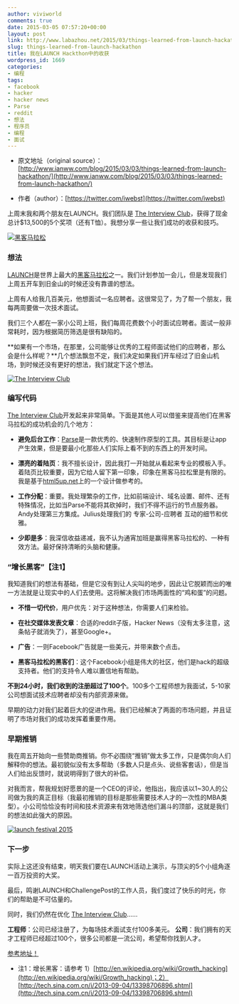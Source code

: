 ```yaml
---
author: viviworld
comments: true
date: 2015-03-05 07:57:20+00:00
layout: post
link: http://www.labazhou.net/2015/03/things-learned-from-launch-hackathon/
slug: things-learned-from-launch-hackathon
title: 我在LAUNCH Hackthon中的收获
wordpress_id: 1669
categories:
- 编程
tags:
- facebook
- hacker
- hacker news
- Parse
- reddit
- 想法
- 程序员
- 编程
- 面试
---
```



	
  * 原文地址（original source）：[http://www.ianww.com/blog/2015/03/03/things-learned-from-launch-hackathon/](http://www.ianww.com/blog/2015/03/03/things-learned-from-launch-hackathon/)

	
  * 作者（author）：[https://twitter.com/iwebst](https://twitter.com/iwebst)


上周末我和两个朋友在LAUNCH。我们团队是 [The Interview Club](http://gointerview.club/)，获得了现金总计$13,500的5个奖项（还有T恤）。我想分享一些让我们成功的收获和技巧。

[![黑客马拉松](http://www.labazhou.net/wp-content/uploads/2015/03/launch-hackthon.jpg)](http://www.labazhou.net/wp-content/uploads/2015/03/launch-hackthon.jpg)


### 想法


[LAUNCH](http://launchhackathon.com/)是世界上最大的[黑客马拉松](http://www.labazhou.net/2013/12/how-to-increase-self-discipline-as-a-self-employed-person/)之一。我们计划参加一会儿，但是发现我们上周五开车到旧金山的时候还没有靠谱的想法。

上周有人给我几百美元，他想面试一名应聘者。这很常见了，为了帮一个朋友，我每两周要做一次技术面试。

我们三个人都在一家小公司上班，我们每周花费数个小时面试应聘者。面试一般非常耗时，因为根据简历筛选是很有缺陷的。

**如果有一个市场，在那里，公司能够让优秀的工程师面试他们的应聘者，那么会是什么样呢？**几个想法飘忽不定，我们决定如果我们开车经过了旧金山机场，到时候还没有更好的想法，我们就定下这个想法。

[![The Interview Club](http://www.labazhou.net/wp-content/uploads/2015/03/the-interview-club.png)](http://www.labazhou.net/wp-content/uploads/2015/03/the-interview-club.png)


### 编写代码


[The Interview Club](http://gointerview.club/)开发起来非常简单。下面是其他人可以借鉴来提高他们在黑客马拉松的成功机会的几个地方：



	
  * **避免后台工作**：[Parse](http://parse.com/)是一款优秀的、快速制作原型的工具。其目标是让app产生效果，但是要最小化那些人们实际上看不到的东西上的开发时间。

	
  * **漂亮的着陆页**：我不擅长设计，因此我打一开始就从看起来专业的模板入手。着陆页比较重要，因为它给人留下第一印象，印象在黑客马拉松里是有限的。我是基于[html5up.net](http://html5up.net/)上的一个设计做参考的。

	
  * **工作分配**：重要。我处理繁杂的工作，比如前端设计、域名设置、邮件、还有特殊情况，比如当Parse不能将其砍掉时，我们不得不运行的节点服务器。Andy处理第三方集成。Julius处理我们的 专家-公司-应聘者 互动的细节和优雅。

	
  * **少即是多**：我深信收益递减，我不认为通宵加班是赢得黑客马拉松的、一种有效方法。最好保持清晰的头脑和健康。




### “增长黑客”【注1】


我知道我们的想法有基础，但是它没有到让人尖叫的地步，因此让它脱颖而出的唯一方法就是让现实中的人们去使用。这将解决我们市场两面性的“鸡和蛋”的问题。



	
  * **不惜一切代价**，用户优先：对于这种想法，你需要人们来检验。

	
  * **在社交媒体发表文章**：合适的reddit子版，Hacker News（没有太多注意，这条帖子就消失了），甚至Google+。

	
  * **广告**：一则Facebook广告就是一些美元，并带来数个点击。

	
  * **黑客马拉松的黑客们**：这个Facebook小组是伟大的社区，他们是hack的超级支持者。他们的支持令人难以置信地有帮助。


**不到24小时，我们收到的注册超过了100个**。100多个工程师想为我面试，5-10家公司想面试技术应聘者却没有内部资源来做。

早期的动力对我们起着巨大的促进作用。我们已经解决了两面的市场问题，并且证明了市场对我们的成功发挥着重要作用。


### 早期推销


我在周五开始向一些赞助商推销。你不必围绕“推销”做太多工作，只是偶尔向人们解释你的想法。最初貌似没有太多帮助（多数人只是点头、说些客套话），但是当人们给出反馈时，就说明得到了很大的补偿。

对我而言，帮我规划好愿景的是一个CEO的评论，他指出，我应该以1~30人的公司做为我的真正目标（我最初推销的目标是那些需要技术人才的一次性的MBA类型）。小公司恰恰没有时间和技术资源来有效地筛选他们漏斗的顶部，这就是我们的想法如此强大的原因。

[![launch festival 2015](http://www.labazhou.net/wp-content/uploads/2015/03/launch-festival-2015.jpg)](http://www.labazhou.net/wp-content/uploads/2015/03/launch-festival-2015.jpg)


### 下一步


实际上这还没有结束，明天我们要在LAUNCH活动上演示，与顶尖的5个小组角逐一百万投资的大奖。

最后，鸣谢LAUNCH和ChallengePost的工作人员，我们度过了快乐的时光，你们的帮助是不可估量的。

同时，我们仍然在优化 [The Interview Club](http://gointerview.club/)……

**工程师**：公司已经注册了，为每场技术面试支付100多美元。
**公司**：我们拥有的天才工程师已经超过100个，很多公司都是一流公司，希望帮你找到人才。

[参考地址！](http://gointerview.club/)



	
  * 注1：增长黑客：请参考 1）[http://en.wikipedia.org/wiki/Growth_hacking](http://en.wikipedia.org/wiki/Growth_hacking)；2）[http://tech.sina.com.cn/i/2013-09-04/13398706896.shtml](http://tech.sina.com.cn/i/2013-09-04/13398706896.shtml)


